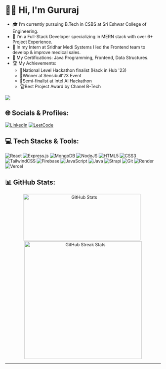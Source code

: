 # 🏄‍♂️ Hi, I'm Gururaj

<!--
**gururajm1/gururajm1** is a ✨ _special_ ✨ repository because its `README.md` (this file) appears on your GitHub profile. -->
* 🎓 I’m currently pursuing B.Tech in CSBS at Sri Eshwar College of Engineering.
* 💼 I’m a Full-Stack Developer specializing in MERN stack with over 6+ Project Experience.
* 👯 In my Intern at Sridhar Medi Systems I led the Frontend team to develop & improve medical sales.
* 📜 My Certifications: Java Programming, Frontend, Data Structures.
* 🏆 My Achievements:
  - 🏅National Level Hackathon finalist (Hack in Hub '23) 
  - 🥇Winner at Sensibull'23 Event
  - 🏁Semi-finalist at Intel AI Hackathon
  - 🏆Best Project Award by Chanel B-Tech

[![](https://visitcount.itsvg.in/api?id=gururajm1&icon=0&color=0)](https://visitcount.itsvg.in)

## 🌐 Socials & Profiles:
<!--[![Portfolio](https://img.shields.io/badge/Portfolio-255E63?style=for-the-badge&logo=About.me&logoColor=white)]() -->
[![LinkedIn](https://img.shields.io/badge/LinkedIn-0077B5?style=for-the-badge&logo=linkedin&logoColor=white)](https://linkedin.com/in/gururajm1) 
[![LeetCode](https://img.shields.io/badge/-LeetCode-FFA116?style=for-the-badge&logo=LeetCode&logoColor=black)](https://leetcode.com/gururajm1/) 

## 💻 Tech Stacks & Tools:
![React](https://img.shields.io/badge/react-%2320232a.svg?style=for-the-badge&logo=react&logoColor=%2361DAFB) ![Express.js](https://img.shields.io/badge/express.js-%23404d59.svg?style=for-the-badge&logo=express&logoColor=%2361DAFB) ![MongoDB](https://img.shields.io/badge/MongoDB-%234ea94b.svg?style=for-the-badge&logo=mongodb&logoColor=white) ![NodeJS](https://img.shields.io/badge/node.js-6DA55F?style=for-the-badge&logo=node.js&logoColor=white) ![HTML5](https://img.shields.io/badge/html5-%23E34F26.svg?style=for-the-badge&logo=html5&logoColor=white)  ![CSS3](https://img.shields.io/badge/css3-%231572B6.svg?style=for-the-badge&logo=css3&logoColor=white) ![TailwindCSS](https://img.shields.io/badge/tailwindcss-%2338B2AC.svg?style=for-the-badge&logo=tailwind-css&logoColor=white) ![Firebase](https://img.shields.io/badge/firebase-%23039BE5.svg?style=for-the-badge&logo=firebase) ![JavaScript](https://img.shields.io/badge/javascript-%23323330.svg?style=for-the-badge&logo=javascript&logoColor=%23F7DF1E) ![Java](https://img.shields.io/badge/java-%23ED8B00.svg?style=for-the-badge&logo=openjdk&logoColor=white) ![Strapi](https://img.shields.io/badge/strapi-%232E7EEA.svg?style=for-the-badge&logo=strapi&logoColor=white) ![Git](https://img.shields.io/badge/git-%23F05033.svg?style=for-the-badge&logo=git&logoColor=white) ![Render](https://img.shields.io/badge/Render-%46E3B7.svg?style=for-the-badge&logo=render&logoColor=white) ![Vercel](https://img.shields.io/badge/vercel-%23000000.svg?style=for-the-badge&logo=vercel&logoColor=white)

## 📊 GitHub Stats:
<div style="text-align: center;">
  <img src="https://github-readme-stats.vercel.app/api?username=gururajm1&theme=radical&hide_border=false&include_all_commits=true&count_private=false" width="380" height="150" alt="GitHub Stats"/> &nbsp;
  <img src="https://github-readme-streak-stats.herokuapp.com/?user=gururajm1&theme=radical&hide_border=false" width="380" alt="GitHub Streak Stats"/>
</div>



---


